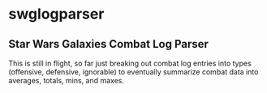 # swglogparser

## Star Wars Galaxies Combat Log Parser

This is still in flight, so far just breaking out combat log entries into types (offensive, defensive, ignorable) to eventually summarize combat data into averages, totals, mins, and maxes.